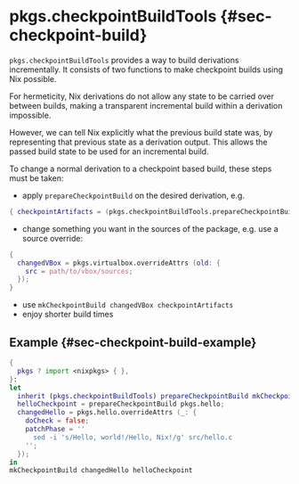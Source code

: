 # pkgs.checkpointBuildTools  {#sec-checkpoint-build}

`pkgs.checkpointBuildTools` provides a way to build derivations incrementally. It consists of two functions to make checkpoint builds using Nix possible.

For hermeticity, Nix derivations do not allow any state to be carried over between builds, making a transparent incremental build within a derivation impossible.

However, we can tell Nix explicitly what the previous build state was, by representing that previous state as a derivation output. This allows the passed build state to be used for an incremental build.

To change a normal derivation to a checkpoint based build, these steps must be taken:
  - apply `prepareCheckpointBuild` on the desired derivation, e.g.
```nix
{ checkpointArtifacts = (pkgs.checkpointBuildTools.prepareCheckpointBuild pkgs.virtualbox); }
```
  - change something you want in the sources of the package, e.g. use a source override:
```nix
{
  changedVBox = pkgs.virtualbox.overrideAttrs (old: {
    src = path/to/vbox/sources;
  });
}
```
  - use `mkCheckpointBuild changedVBox checkpointArtifacts`
  - enjoy shorter build times

## Example {#sec-checkpoint-build-example}
```nix
{
  pkgs ? import <nixpkgs> { },
}:
let
  inherit (pkgs.checkpointBuildTools) prepareCheckpointBuild mkCheckpointBuild;
  helloCheckpoint = prepareCheckpointBuild pkgs.hello;
  changedHello = pkgs.hello.overrideAttrs (_: {
    doCheck = false;
    patchPhase = ''
      sed -i 's/Hello, world!/Hello, Nix!/g' src/hello.c
    '';
  });
in
mkCheckpointBuild changedHello helloCheckpoint
```

